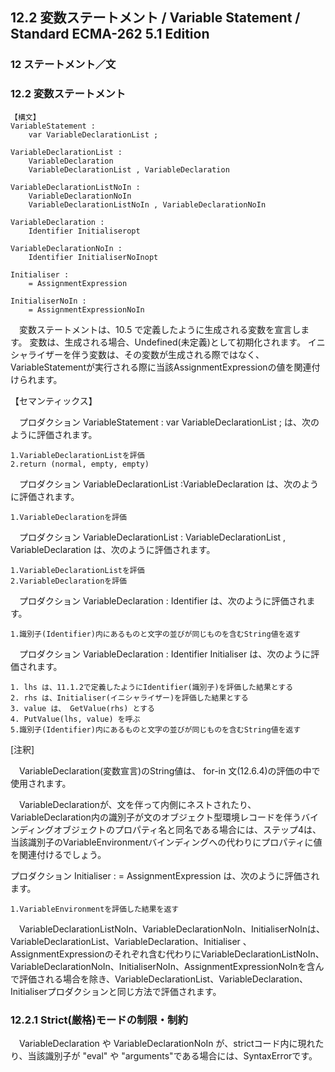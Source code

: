 12.2 変数ステートメント / Variable Statement / Standard ECMA-262 5.1 Edition
----------------------------------------------------------------------------

### 12 ステートメント／文

### 12.2 変数ステートメント

    【構文】
    VariableStatement :
        var VariableDeclarationList ;

    VariableDeclarationList :
        VariableDeclaration
        VariableDeclarationList , VariableDeclaration

    VariableDeclarationListNoIn :
        VariableDeclarationNoIn
        VariableDeclarationListNoIn , VariableDeclarationNoIn

    VariableDeclaration :
        Identifier Initialiseropt

    VariableDeclarationNoIn :
        Identifier InitialiserNoInopt

    Initialiser :
        = AssignmentExpression

    InitialiserNoIn :
        = AssignmentExpressionNoIn

　変数ステートメントは、10.5
で定義したように生成される変数を宣言します。
変数は、生成される場合、Undefined(未定義)として初期化されます。
イニシャライザーを伴う変数は、その変数が生成される際ではなく、VariableStatementが実行される際に当該AssignmentExpressionの値を関連付けられます。

【セマンティックス】

　プロダクション VariableStatement : var VariableDeclarationList ;
は、次のように評価されます。

    1.VariableDeclarationListを評価
    2.return (normal, empty, empty)

　プロダクション VariableDeclarationList :VariableDeclaration
は、次のように評価されます。

    1.VariableDeclarationを評価

　プロダクション VariableDeclarationList : VariableDeclarationList ,
VariableDeclaration は、次のように評価されます。

    1.VariableDeclarationListを評価
    2.VariableDeclarationを評価

　プロダクション VariableDeclaration : Identifier
は、次のように評価されます。

    1.識別子(Identifier)内にあるものと文字の並びが同じものを含むString値を返す

　プロダクション VariableDeclaration : Identifier Initialiser
は、次のように評価されます。

    1. lhs は、11.1.2で定義したようにIdentifier(識別子)を評価した結果とする
    2. rhs は、Initialiser(イニシャライザー)を評価した結果とする
    3. value は、 GetValue(rhs) とする
    4. PutValue(lhs, value) を呼ぶ
    5.識別子(Identifier)内にあるものと文字の並びが同じものを含むString値を返す

[注釈]

　VariableDeclaration(変数宣言)のString値は、 for-in
文(12.6.4)の評価の中で使用されます。

　VariableDeclarationが、文を伴って内側にネストされたり、VariableDeclaration内の識別子が文のオブジェクト型環境レコードを伴うバインディングオブジェクトのプロパティ名と同名である場合には、ステップ4は、当該識別子のVariableEnvironmentバインディングへの代わりにプロパティに値を関連付けるでしょう。

プロダクション Initialiser : = AssignmentExpression
は、次のように評価されます。

    1.VariableEnvironmentを評価した結果を返す

　VariableDeclarationListNoIn、VariableDeclarationNoIn、InitialiserNoInは、VariableDeclarationList、VariableDeclaration、Initialiser
、AssignmentExpressionのそれぞれ含む代わりにVariableDeclarationListNoIn、VariableDeclarationNoIn、InitialiserNoIn、AssignmentExpressionNoInを含んで評価される場合を除き、VariableDeclarationList、VariableDeclaration、Initialiserプロダクションと同じ方法で評価されます。

### 12.2.1 Strict(厳格)モードの制限・制約

　VariableDeclaration や VariableDeclarationNoIn
が、strictコード内に現れたり、当該識別子が "eval" や
"arguments"である場合には、SyntaxErrorです。
